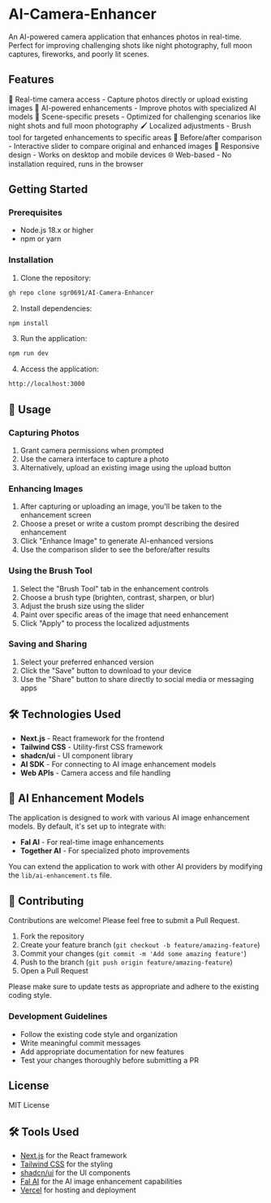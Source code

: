# AI-Camera-Enhancer

An AI-powered camera application that enhances photos in real-time. Perfect for improving challenging shots like night photography, full moon captures, fireworks, and poorly lit scenes.

## Features

📸 Real-time camera access - Capture photos directly or upload existing images
🤖 AI-powered enhancements - Improve photos with specialized AI models
🌙 Scene-specific presets - Optimized for challenging scenarios like night shots and full moon photography
🖌️ Localized adjustments - Brush tool for targeted enhancements to specific areas
🔄 Before/after comparison - Interactive slider to compare original and enhanced images
📱 Responsive design - Works on desktop and mobile devices
🌐 Web-based - No installation required, runs in the browser

## Getting Started

### Prerequisites

- Node.js 18.x or higher
- npm or yarn

### Installation

1. Clone the repository:
```bash
gh repo clone sgr0691/AI-Camera-Enhancer
```

2. Install dependencies:
```bash
npm install
```

3. Run the application:
```bash
npm run dev
```

4. Access the application:
```bash
http://localhost:3000
```

## 🔧 Usage

### Capturing Photos

1. Grant camera permissions when prompted
2. Use the camera interface to capture a photo
3. Alternatively, upload an existing image using the upload button


### Enhancing Images

1. After capturing or uploading an image, you'll be taken to the enhancement screen
2. Choose a preset or write a custom prompt describing the desired enhancement
3. Click "Enhance Image" to generate AI-enhanced versions
4. Use the comparison slider to see the before/after results


### Using the Brush Tool

1. Select the "Brush Tool" tab in the enhancement controls
2. Choose a brush type (brighten, contrast, sharpen, or blur)
3. Adjust the brush size using the slider
4. Paint over specific areas of the image that need enhancement
5. Click "Apply" to process the localized adjustments


### Saving and Sharing

1. Select your preferred enhanced version
2. Click the "Save" button to download to your device
3. Use the "Share" button to share directly to social media or messaging apps

## 🛠️ Technologies Used

- **Next.js** - React framework for the frontend
- **Tailwind CSS** - Utility-first CSS framework
- **shadcn/ui** - UI component library
- **AI SDK** - For connecting to AI image enhancement models
- **Web APIs** - Camera access and file handling

## 🧠 AI Enhancement Models

The application is designed to work with various AI image enhancement models. By default, it's set up to integrate with:

- **Fal AI** - For real-time image enhancements
- **Together AI** - For specialized photo improvements


You can extend the application to work with other AI providers by modifying the `lib/ai-enhancement.ts` file.

## 🤝 Contributing

Contributions are welcome! Please feel free to submit a Pull Request.

1. Fork the repository
2. Create your feature branch (`git checkout -b feature/amazing-feature`)
3. Commit your changes (`git commit -m 'Add some amazing feature'`)
4. Push to the branch (`git push origin feature/amazing-feature`)
5. Open a Pull Request


Please make sure to update tests as appropriate and adhere to the existing coding style.

### Development Guidelines

- Follow the existing code style and organization
- Write meaningful commit messages
- Add appropriate documentation for new features
- Test your changes thoroughly before submitting a PR

## License

MIT License

## 🛠️ Tools Used

- [Next.js](https://nextjs.org/) for the React framework
- [Tailwind CSS](https://tailwindcss.com/) for the styling
- [shadcn/ui](https://ui.shadcn.com/) for the UI components
- [Fal AI](https://fal.ai/) for the AI image enhancement capabilities
- [Vercel](https://vercel.com/) for hosting and deployment